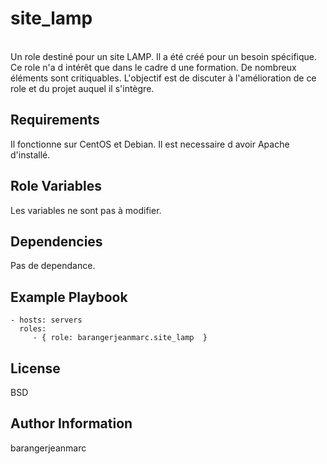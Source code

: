 site_lamp
=========
<br>
Un role destiné pour un site LAMP.
Il a été créé pour un besoin spécifique.
<br>
Ce role n'a d intérêt que dans le cadre d une formation.
De nombreux éléments sont critiquables. 
L'objectif est de discuter à l'amélioration de ce role et du projet auquel il s'intègre.


Requirements
------------

Il fonctionne sur CentOS et Debian. Il est necessaire d avoir Apache d'installé.

Role Variables
--------------

Les variables ne sont pas à modifier.

Dependencies
------------

Pas de dependance.

Example Playbook
---------------

    - hosts: servers
      roles:
         - { role: barangerjeanmarc.site_lamp  }

License
-------

BSD

Author Information
------------------

barangerjeanmarc
